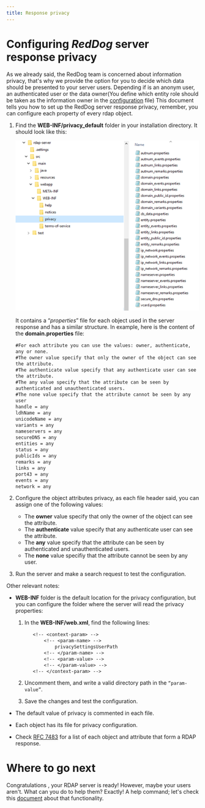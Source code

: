 ```yaml
---
title: Response privacy
---
```


# Configuring _RedDog_ server response privacy

As we already said, the RedDog team is concerned about information privacy, that's why we provide the option for you to decide which data should be presented to your server users.
Depending if is an anonym user, an authenticated user or the data owner(You define which entity role should be taken as the information owner in the [configuration](behavior-configuration.html "Server Behavior Configuration") file)
This document tells you how to set up the RedDog server response privacy, remember, you can configure each property of every rdap object.

1.	Find the **WEB-INF/privacy_default** folder in your installation directory. It should look like this:
	
	![PRIVACY CONFIGURATION PATH](img/privacy-configuration-path.png)

	It contains a “_properties_” file for each object used in the server response and has a similar structure. In example, here is the content of the **domain.properties** file: 

		#For each attribute you can use the values: owner, authenticate, any or none.
		#The owner value specify that only the owner of the object can see the attribute.
		#The authenticate value specify that any authenticate user can see the attribute.
		#The any value specify that the attribute can be seen by authenticated and unauthenticated users.
		#The none value specify that the attribute cannot be seen by any user
		handle = any
		ldhName = any
		unicodeName = any
		variants = any
		nameservers = any
		secureDNS = any
		entities = any
		status = any
		publicIds = any
		remarks = any
		links = any
		port43 = any
		events = any
		network = any
    	
2. Configure the object attributes privacy, as each file header said, you can assign one of the following values:

	+	The **owner** value specify that only the owner  of the object can see the attribute.
	+	The **authenticate** value specify that any authenticate user can see the attribute.
	+	The **any** value specify that the attribute can be seen by authenticated and unauthenticated users.
	+	The **none** value specifiy that the attribute cannot be seen by any user.

3. Run the server and make a search request to test the configuration.

Other relevant notes:

+	**WEB-INF** folder is the default location for the privacy configuration, but you can configure the folder where the server will read the privacy properties:

	1.   In the **WEB-INF/web.xml**, find the following lines:

				<!-- <context-param> -->
					<!-- <param-name> -->
						privacySettingsUserPath
					<!-- </param-name> -->
					<!-- <param-value> -->
					<!-- </param-value> -->
				<!-- </context-param> -->

	2.	Uncomment them, and write a valid directory path in the `“param-value”`.

	3.	Save the changes and test the configuration.

+	 The default value of privacy is commented in each file. 

+	 Each object has its file for privacy configuration.

+	 Check [RFC 7483](https://tools.ietf.org/html/rfc7483 "JSON Responses for the Registration Data Access Protocol (RDAP)") for a list of each object and attribute that form a RDAP response.

# Where to go next

Congratulations , your RDAP server is ready! However, maybe your users aren't. What can you do to help them? Exactly! A help command; let's check this [document](help-response.html "Help Command Configuration") about that functionality.
 
